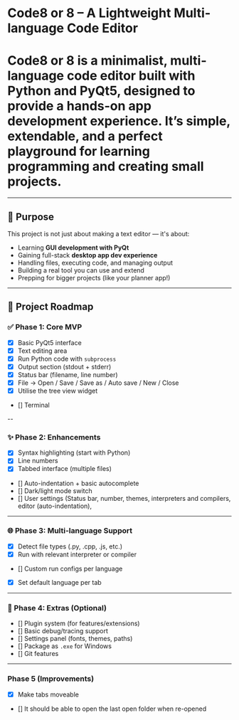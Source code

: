 # Code8 or 8 – A Lightweight Multi-language Code Editor

# Code8  or 8 is a minimalist, multi-language code editor built with Python and PyQt5, designed to provide a hands-on app development experience. It’s simple, extendable, and a perfect playground for learning programming and creating small projects.

---

## 🎯 Purpose

This project is not just about making a text editor — it's about:
- Learning **GUI development with PyQt**
- Gaining full-stack **desktop app dev experience**
- Handling files, executing code, and managing output
- Building a real tool you can use and extend
- Prepping for bigger projects (like your planner app!)

---

## 🚀 Project Roadmap

### ✅ Phase 1: Core MVP
- [x] Basic PyQt5 interface
- [x] Text editing area
- [x] Run Python code with `subprocess`
- [x] Output section (stdout + stderr)
- [x] Status bar (filename, line number)
- [x] File → Open / Save / Save as / Auto save / New / Close
- [x] Utilise the tree view widget
- [] Terminal 

--

### ✨ Phase 2: Enhancements
- [x] Syntax highlighting (start with Python)
- [x] Line numbers
- [x] Tabbed interface (multiple files)
- [] Auto-indentation + basic autocomplete
- [] Dark/light mode switch
- [] User settings (Status bar, number, themes, interpreters and compilers, editor (auto-indentation), 

---

### 🌐 Phase 3: Multi-language Support
- [x] Detect file types (.py, .cpp, .js, etc.)
- [x] Run with relevant interpreter or compiler
- [] Custom run configs per language
- [x] Set default language per tab

---

### 🧰 Phase 4: Extras (Optional)
- [] Plugin system (for features/extensions)
- [] Basic debug/tracing support
- [] Settings panel (fonts, themes, paths)
- [] Package as `.exe` for Windows
- [] Git features

---

### Phase 5 (Improvements)
- [x] Make tabs moveable
- [] It should be able to open the last open folder when re-opened
